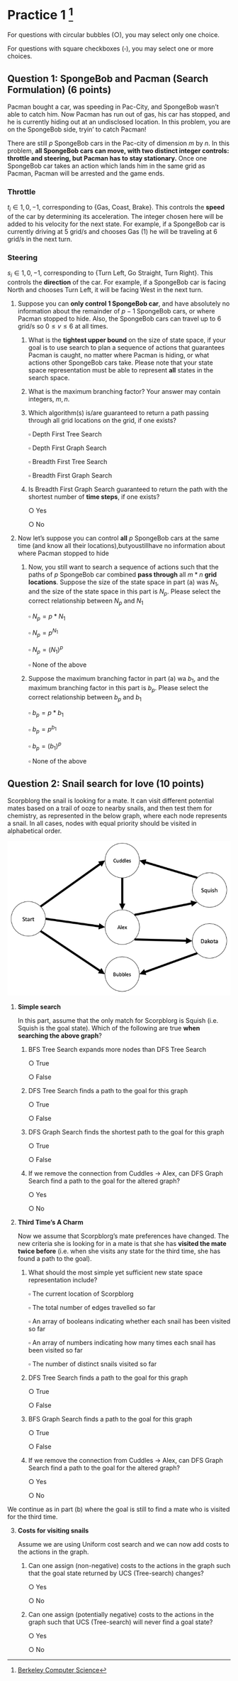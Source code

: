 # Practice 1 [^1]

For questions with circular bubbles ($\bigcirc$), you may select only one choice.

For questions with square checkboxes ($\square$), you may select one or more choices.

## Question 1: SpongeBob and Pacman (Search Formulation) (6 points)

Pacman bought a car, was speeding in Pac-City, and SpongeBob wasn’t able to catch him. Now Pacman has run out of gas, his car has stopped, and he is currently hiding out at an undisclosed location. In this problem, you are on the SpongeBob side, tryin’ to catch Pacman!

There are still $p$ SpongeBob cars in the Pac-city of dimension $m$ by $n$. In this problem, **all SpongeBob cars can move, with two distinct integer controls: throttle and steering, but Pacman has to stay stationary.** Once one SpongeBob car takes an action which lands him in the same grid as Pacman, Pacman will be arrested and the game ends.

### Throttle

$t_i \in {1, 0, −1}$, corresponding to {Gas, Coast, Brake}. This controls the **speed** of the car by determining its acceleration. The integer chosen here will be added to his velocity for the next state. For example, if a SpongeBob car is currently driving at 5 grid/s and chooses Gas (1) he will be traveling at 6 grid/s in the next turn.

### Steering
$s_i \in {1, 0, −1}$, corresponding to {Turn Left, Go Straight, Turn Right}. This controls the **direction** of the car. For example, if a SpongeBob car is facing North and chooses Turn Left, it will be facing West in the next turn.

1. Suppose you can **only control 1 SpongeBob car**, and have absolutely no information about the remainder of $p-1$ SpongeBob cars, or where Pacman stopped to hide. Also, the SpongeBob cars can travel up to 6 grid/s so $0 \le v \le 6$ at all times.

    1. What is the **tightest upper bound** on the size of state space, if your goal is to use search to plan a sequence of actions that guarantees Pacman is caught, no matter where Pacman is hiding, or what actions other SpongeBob cars take. Please note that your state space representation must be able to represent **all** states in the search space.

    2. What is the maximum branching factor? Your answer may contain integers, $m,n$.

    3. Which algorithm(s) is/are guaranteed to return a path passing through all grid locations on the grid, if one exists?

       $\square$ Depth First Tree Search
       
       $\square$ Depth First Graph Search
       
       $\square$ Breadth First Tree Search
       
       $\square$ Breadth First Graph Search

    4. Is Breadth First Graph Search guaranteed to return the path with the shortest number of **time steps**, if one exists?

       $\bigcirc$ Yes
       
       $\bigcirc$ No

2. Now let’s suppose you can control **all** $p$ SpongeBob cars at the same time (and know all their locations),butyoustillhave no information about where Pacman stopped to hide

    1. Now, you still want to search a sequence of actions such that the paths of $p$ SpongeBob car combined **pass through** all $m * n$ **grid locations**. Suppose the size of the state space in part (a) was $N_1$, and the size of the state space in this part is $N_p$. Please select the correct relationship between $N_p$ and $N_1$

       $\square$ $N_p = p * N_1$
       
       $\square$ $N_p = p^{N_1}$
       
       $\square$ $N_p = (N_1)^p$
       
       $\square$ None of the above

    2. Suppose the maximum branching factor in part (a) wa $b_1$, and the maximum branching factor in this part is $b_p$.
Please select the correct relationship between $b_p$ and $b_1$

       $\square$ $b_p = p * b_1$
       
       $\square$ $b_p = p^{b_1}$
       
       $\square$ $b_p = (b_1)^p$
       
       $\square$ None of the above

## Question 2: Snail search for love (10 points)

Scorpblorg the snail is looking for a mate. It can visit different potential mates based on a trail of ooze to nearby snails, and then test them for chemistry, as represented in the below graph, where each node represents a snail. In all cases, nodes with equal priority should be visited in alphabetical order.

![graph](https://github.com/btdobbs/AI/blob/main/Practice/01/graph.png)

1. **Simple search**

    In this part, assume that the only match for Scorpblorg is Squish (i.e. Squish is the goal state). Which of the following are true **when searching the above graph**?
    
    1. BFS Tree Search expands more nodes than DFS Tree Search
    
       $\bigcirc$ True
       
       $\bigcirc$ False 
       
    2. DFS Tree Search finds a path to the goal for this graph
    
       $\bigcirc$ True
       
       $\bigcirc$ False 
       
    3. DFS Graph Search finds the shortest path to the goal for this graph
    
       $\bigcirc$ True
       
       $\bigcirc$ False 
    
    4. If we remove the connection from Cuddles $\rightarrow$ Alex, can DFS Graph Search find a path to the goal for the altered graph?
    
       $\bigcirc$ Yes
       
       $\bigcirc$ No
  
2. **Third Time’s A Charm**

    Now we assume that Scorpblorg’s mate preferences have changed. The new criteria she is looking for in a mate is that she has **visited the mate twice before** (i.e. when she visits any state for the third time, she has found a path to the goal).
    
    1. What should the most simple yet sufficient new state space representation include?
    
       $\square$ The current location of Scorpblorg
       
       $\square$ The total number of edges travelled so far  
       
       $\square$ An array of booleans indicating whether each snail has been visited so far
       
       $\square$ An array of numbers indicating how many times each snail has been visited so far
       
       $\square$ The number of distinct snails visited so far
    
    2. DFS Tree Search finds a path to the goal for this graph
    
       $\bigcirc$ True
       
       $\bigcirc$ False  
    
    3. BFS Graph Search finds a path to the goal for this graph
    
       $\bigcirc$ True
       
       $\bigcirc$ False    
    
    4. If we remove the connection from Cuddles $\rightarrow$ Alex, can DFS Graph Search find a path to the goal for the altered graph?
    
       $\bigcirc$ Yes
       
       $\bigcirc$ No

We continue as in part (b) where the goal is still to find a mate who is visited for the third time.

3. **Costs for visiting snails**

    Assume we are using Uniform cost search and we can now add costs to the actions in the graph.

    1. Can one assign (non-negative) costs to the actions in the graph such that the goal state returned by UCS (Tree-search) changes?
    
       $\bigcirc$ Yes
       
       $\bigcirc$ No

    2. Can one assign (potentially negative) costs to the actions in the graph such that UCS (Tree-search) will never find a goal state?
    
       $\bigcirc$ Yes
       
       $\bigcirc$ No   
    
[^1]: [Berkeley Computer Science](http://ai.berkeley.edu)

